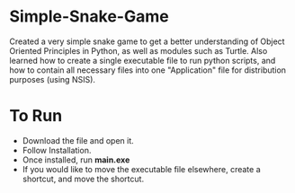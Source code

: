 # Simple-Snake-Game
Created a very simple snake game to get a better understanding of Object Oriented Principles in Python, as well as modules such as Turtle. Also learned how to create a single executable file to run python scripts, and how to contain all necessary files into one "Application" file for distribution purposes (using NSIS).


# To Run
- Download the file and open it.
- Follow Installation.
- Once installed, run **main.exe**
- If you would like to move the executable file elsewhere, create a shortcut, and move the shortcut.
